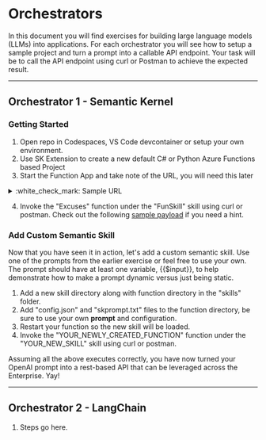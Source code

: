 # Orchestrators

In this document you will find exercises for building large language models (LLMs) into applications. For each orchestrator you will see how to setup a sample project and turn a prompt into a callable API endpoint. Your task will be to call the API endpoint using curl or Postman to achieve the expected result.

-------------------

## Orchestrator 1 - Semantic Kernel

### Getting Started

1. Open repo in Codespaces, VS Code devcontainer or setup your own environment.
2. Use SK Extension to create a new default C# or Python Azure Functions based Project
3. Start the Function App and take note of the URL, you will need this later

<details>
  <summary>:white_check_mark: Sample URL</summary>
  ```
  http://localhost:7071/api/skills/{skillName}/functions/{functionName}
  ```
</details>

4. Invoke the "Excuses" function under the "FunSkill" skill using curl or postman. Check out the following [sample payload]() if you need a hint.

### Add Custom Semantic Skill

Now that you have seen it in action, let's add a custom semantic skill. Use one of the prompts from the earlier exercise or feel free to use your own. The prompt should have at least one variable, {{$input}}, to help demonstrate how to make a prompt dynamic versus just being static.

1. Add a new skill directory along with function directory in the "skills" folder.
2. Add "config.json" and "skprompt.txt" files to the function directory, be sure to use your own **prompt** and configuration.
3. Restart your function so the new skill will be loaded.
4. Invoke the "YOUR_NEWLY_CREATED_FUNCTION" function under the "YOUR_NEW_SKILL" skill using curl or postman.

Assuming all the above executes correctly, you have now turned your OpenAI prompt into a rest-based API that can be leveraged across the Enterprise. Yay!

-------------------

## Orchestrator 2 - LangChain

1. Steps go here.
